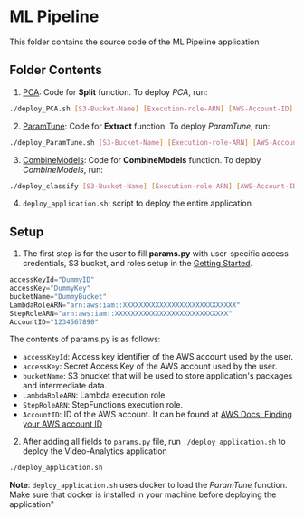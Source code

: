 # ML Pipeline

This folder contains the source code of the ML Pipeline application

## Folder Contents

1. [PCA](PCA/): Code for **Split** function. To deploy *PCA*, run:

```bash
./deploy_PCA.sh [S3-Bucket-Name] [Execution-role-ARN] [AWS-Account-ID]
```

2. [ParamTune](ParamTune/): Code for **Extract** function. To deploy *ParamTune*, run: 

```bash
./deploy_ParamTune.sh [S3-Bucket-Name] [Execution-role-ARN] [AWS-Account-ID]
```

3. [CombineModels](CombineModels/): Code for **CombineModels** function. To deploy *CombineModels*, run:

```bash
./deploy_classify [S3-Bucket-Name] [Execution-role-ARN] [AWS-Account-ID]
```

4. `deploy_application.sh`: script to deploy the entire application



## Setup

1. The first step is for the user to fill **params.py** with user-specific access credentials, S3 bucket, and roles setup in the [Getting Started](../../README.md#getting-started).

```python
accessKeyId="DummyID" 
accessKey="DummyKey"
bucketName="DummyBucket"
LambdaRoleARN="arn:aws:iam::XXXXXXXXXXXXXXXXXXXXXXXXXXXX"
StepRoleARN="arn:aws:iam::XXXXXXXXXXXXXXXXXXXXXXXXXXXX"
AccountID="1234567890"
```

The contents of params.py is as follows:

* `accessKeyId`: Access key identifier of the AWS account used by the user. 
* `accessKey`: Secret Access Key of the AWS account used by the user. 
* `bucketName`: S3 bnucket that will be used to store application's packages and intermediate data.
* `LambdaRoleARN`: Lambda execution role.
* `StepRoleARN`: StepFunctions execution role.
* `AccountID`: ID of the AWS account. It can be found at [AWS Docs: Finding your AWS account ID](https://docs.aws.amazon.com/IAM/latest/UserGuide/console_account-alias.html#FindingYourAWSId)


2. After adding all fields to `params.py` file, run `./deploy_application.sh` to deploy the Video-Analytics application

```bash
./deploy_application.sh
```

**Note**: `deploy_application.sh` uses docker to load the *ParamTune* function. Make sure that docker is installed in your machine before deploying the application"

